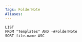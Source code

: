 ```yaml
---
Tags: FolderNote 
Aliases: 
---
```

```dataview
LIST
FROM "Templates" AND -#FolderNote
SORT file.name ASC
```
